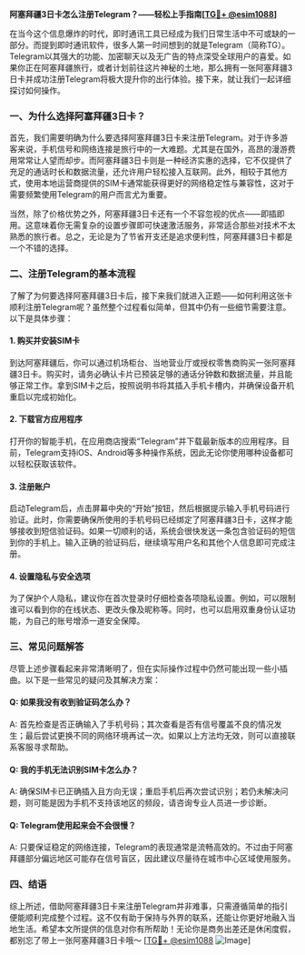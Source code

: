 **阿塞拜疆3日卡怎么注册Telegram？——轻松上手指南[[TG💪+ @esim1088](https://t.me/s/esim1088)]**

在当今这个信息爆炸的时代，即时通讯工具已经成为我们日常生活中不可或缺的一部分。而提到即时通讯软件，很多人第一时间想到的就是Telegram（简称TG）。Telegram以其强大的功能、加密聊天以及无广告的特点深受全球用户的喜爱。如果你正在阿塞拜疆旅行，或者计划前往这片神秘的土地，那么拥有一张阿塞拜疆3日卡并成功注册Telegram将极大提升你的出行体验。接下来，就让我们一起详细探讨如何操作。

### 一、为什么选择阿塞拜疆3日卡？

首先，我们需要明确为什么要选择阿塞拜疆3日卡来注册Telegram。对于许多游客来说，手机信号和网络连接是旅行中的一大难题。尤其是在国外，高昂的漫游费用常常让人望而却步。而阿塞拜疆3日卡则是一种经济实惠的选择，它不仅提供了充足的通话时长和数据流量，还允许用户轻松接入互联网。此外，相较于其他方式，使用本地运营商提供的SIM卡通常能获得更好的网络稳定性与兼容性，这对于需要频繁使用Telegram的用户而言尤为重要。

当然，除了价格优势之外，阿塞拜疆3日卡还有一个不容忽视的优点——即插即用。这意味着你无需复杂的设置步骤即可快速激活服务，非常适合那些对技术不太熟悉的旅行者。总之，无论是为了节省开支还是追求便利性，阿塞拜疆3日卡都是一个不错的选择。

### 二、注册Telegram的基本流程

了解了为何要选择阿塞拜疆3日卡后，接下来我们就进入正题——如何利用这张卡顺利注册Telegram呢？虽然整个过程看似简单，但其中仍有一些细节需要注意。以下是具体步骤：

#### 1. 购买并安装SIM卡
到达阿塞拜疆后，你可以通过机场柜台、当地营业厅或授权零售商购买一张阿塞拜疆3日卡。购买时，请务必确认卡片已预装足够的通话分钟数和数据流量，并且能够正常工作。拿到SIM卡之后，按照说明书将其插入手机卡槽内，并确保设备开机重启以完成初始化。

#### 2. 下载官方应用程序
打开你的智能手机，在应用商店搜索“Telegram”并下载最新版本的应用程序。目前，Telegram支持iOS、Android等多种操作系统，因此无论你使用哪种设备都可以轻松获取该软件。

#### 3. 注册账户
启动Telegram后，点击屏幕中央的“开始”按钮，然后根据提示输入手机号码进行验证。此时，你需要确保所使用的手机号码已经绑定了阿塞拜疆3日卡，这样才能够接收到短信验证码。如果一切顺利的话，系统会很快发送一条包含验证码的短信到你的手机上。输入正确的验证码后，继续填写用户名和其他个人信息即可完成注册。

#### 4. 设置隐私与安全选项
为了保护个人隐私，建议你在首次登录时仔细检查各项隐私设置。例如，可以限制谁可以看到你的在线状态、更改头像及昵称等。同时，也可以启用双重身份认证功能，为自己的账号增添一道安全保障。

### 三、常见问题解答

尽管上述步骤看起来非常清晰明了，但在实际操作过程中仍然可能出现一些小插曲。以下是一些常见的疑问及其解决方案：

#### Q: 如果我没有收到验证码怎么办？
A: 首先检查是否正确输入了手机号码；其次查看是否有信号覆盖不良的情况发生；最后尝试更换不同的网络环境再试一次。如果以上方法均无效，则可以直接联系客服寻求帮助。

#### Q: 我的手机无法识别SIM卡怎么办？
A: 确保SIM卡已正确插入且方向无误；重启手机后再次尝试识别；若仍未解决问题，则可能是因为手机不支持该地区的频段，请咨询专业人员进一步诊断。

#### Q: Telegram使用起来会不会很慢？
A: 只要保证稳定的网络连接，Telegram的表现通常是流畅高效的。不过由于阿塞拜疆部分偏远地区可能存在信号盲区，因此建议尽量待在城市中心区域使用服务。

### 四、结语

综上所述，借助阿塞拜疆3日卡来注册Telegram并非难事，只需遵循简单的指引便能顺利完成整个过程。这不仅有助于保持与外界的联系，还能让你更好地融入当地生活。希望本文所提供的信息对你有所帮助！无论你是商务出差还是休闲度假，都别忘了带上一张阿塞拜疆3日卡哦～ [[TG💪+ @esim1088](https://t.me/s/esim1088) ![Image](https://i.postimg.cc/4NQfJmqS/Snipaste-2025-05-13-00-14-12.png)]